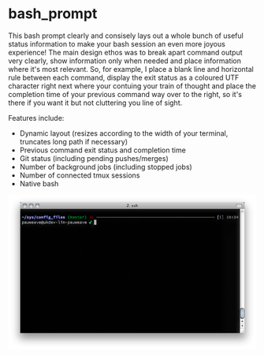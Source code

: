 bash_prompt
===========

This bash prompt clearly and consisely lays out a whole bunch of useful
status information to make your bash session an even more joyous experience!
The main design ethos was to break apart command output very clearly, show
information only when needed and place information where it's most relevant.
So, for example, I place a blank line and horizontal rule between each command,
display the exit status as a coloured UTF character right next where your
contuing your train of thought and place the completion time of your previous
command way over to the right, so it's there if you want it but not cluttering
you line of sight.

Features include:
* Dynamic layout (resizes according to the width of your terminal, truncates
  long path if necessary)
* Previous command exit status and completion time
* Git status (including pending pushes/merges)
* Number of background jobs (including stopped jobs)
* Number of connected tmux sessions
* Native bash

![Bash prompt example screenshot](screenshot.png)


